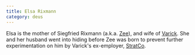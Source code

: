 ```yaml
---
title: Elsa Rixmann
category: deus
---
```

Elsa is the mother of Siegfried Rixmann (a.k.a. [Zee](char-public-james)), and wife of [Varick](npc-varick). She and her husband went into hiding before Zee was born to prevent further experimentation on him by Varick's ex-employer, [StratCo](org-strat-co).
